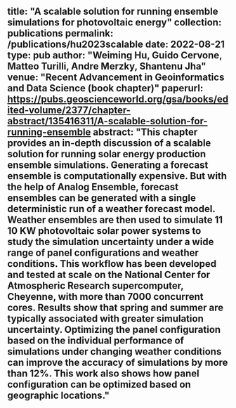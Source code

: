 title: "A scalable solution for running ensemble simulations for photovoltaic energy"
collection: publications
permalink: /publications/hu2023scalable
date: 2022-08-21
type: pub
author: "Weiming Hu, Guido Cervone, Matteo Turilli, Andre Merzky, Shantenu Jha"
venue: "Recent Advancement in Geoinformatics and Data Science (book chapter)"
paperurl: https://pubs.geoscienceworld.org/gsa/books/edited-volume/2377/chapter-abstract/135416311/A-scalable-solution-for-running-ensemble
abstract: "This chapter provides an in-depth discussion of a scalable solution for running solar energy production ensemble simulations. Generating a forecast ensemble is computationally expensive. But with the help of Analog Ensemble, forecast ensembles can be generated with a single deterministic run of a weather forecast model. Weather ensembles are then used to simulate 11 10 KW photovoltaic solar power systems to study the simulation uncertainty under a wide range of panel configurations and weather conditions. This workflow has been developed and tested at scale on the National Center for Atmospheric Research supercomputer, Cheyenne, with more than 7000 concurrent cores. Results show that spring and summer are typically associated with greater simulation uncertainty. Optimizing the panel configuration based on the individual performance of simulations under changing weather conditions can improve the accuracy of simulations by more than 12%. This work also shows how panel configuration can be optimized based on geographic locations."
---